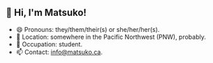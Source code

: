## 👋 Hi, I'm Matsuko!

- 😄 Pronouns: they/them/their(s) or she/her/her(s).
- 📍 Location: somewhere in the Pacific Northwest (PNW), probably.
- 📖 Occupation: student.
- 📫 Contact: <info@matsuko.ca>.
